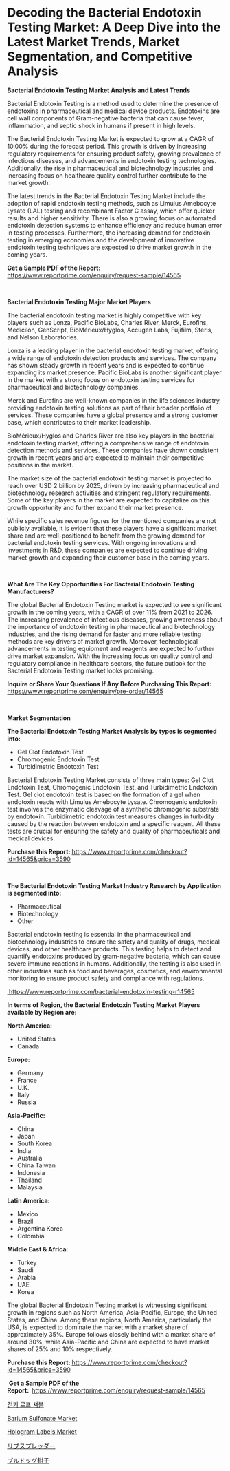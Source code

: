 <p><h1>Decoding the Bacterial Endotoxin Testing Market: A Deep Dive into the Latest Market Trends, Market Segmentation, and Competitive Analysis</h1></p><p><strong>Bacterial Endotoxin Testing Market Analysis and Latest Trends</strong></p>
<p><p>Bacterial Endotoxin Testing is a method used to determine the presence of endotoxins in pharmaceutical and medical device products. Endotoxins are cell wall components of Gram-negative bacteria that can cause fever, inflammation, and septic shock in humans if present in high levels.</p><p>The Bacterial Endotoxin Testing Market is expected to grow at a CAGR of 10.00% during the forecast period. This growth is driven by increasing regulatory requirements for ensuring product safety, growing prevalence of infectious diseases, and advancements in endotoxin testing technologies. Additionally, the rise in pharmaceutical and biotechnology industries and increasing focus on healthcare quality control further contribute to the market growth.</p><p>The latest trends in the Bacterial Endotoxin Testing Market include the adoption of rapid endotoxin testing methods, such as Limulus Amebocyte Lysate (LAL) testing and recombinant Factor C assay, which offer quicker results and higher sensitivity. There is also a growing focus on automated endotoxin detection systems to enhance efficiency and reduce human error in testing processes. Furthermore, the increasing demand for endotoxin testing in emerging economies and the development of innovative endotoxin testing techniques are expected to drive market growth in the coming years.</p></p>
<p><strong>Get a Sample PDF of the Report:&nbsp;</strong> <a href="https://www.reportprime.com/enquiry/request-sample/14565">https://www.reportprime.com/enquiry/request-sample/14565</a></p>
<p>&nbsp;</p>
<p><strong>Bacterial Endotoxin Testing Major Market Players</strong></p>
<p><p>The bacterial endotoxin testing market is highly competitive with key players such as Lonza, Pacific BioLabs, Charles River, Merck, Eurofins, Medicilon, GenScript, BioMérieux/Hyglos, Accugen Labs, Fujifilm, Steris, and Nelson Laboratories.</p><p>Lonza is a leading player in the bacterial endotoxin testing market, offering a wide range of endotoxin detection products and services. The company has shown steady growth in recent years and is expected to continue expanding its market presence. Pacific BioLabs is another significant player in the market with a strong focus on endotoxin testing services for pharmaceutical and biotechnology companies.</p><p>Merck and Eurofins are well-known companies in the life sciences industry, providing endotoxin testing solutions as part of their broader portfolio of services. These companies have a global presence and a strong customer base, which contributes to their market leadership.</p><p>BioMérieux/Hyglos and Charles River are also key players in the bacterial endotoxin testing market, offering a comprehensive range of endotoxin detection methods and services. These companies have shown consistent growth in recent years and are expected to maintain their competitive positions in the market.</p><p>The market size of the bacterial endotoxin testing market is projected to reach over USD 2 billion by 2025, driven by increasing pharmaceutical and biotechnology research activities and stringent regulatory requirements. Some of the key players in the market are expected to capitalize on this growth opportunity and further expand their market presence.</p><p>While specific sales revenue figures for the mentioned companies are not publicly available, it is evident that these players have a significant market share and are well-positioned to benefit from the growing demand for bacterial endotoxin testing services. With ongoing innovations and investments in R&D, these companies are expected to continue driving market growth and expanding their customer base in the coming years.</p></p>
<p>&nbsp;</p>
<p><strong>What Are The Key Opportunities For Bacterial Endotoxin Testing Manufacturers?</strong></p>
<p><p>The global Bacterial Endotoxin Testing market is expected to see significant growth in the coming years, with a CAGR of over 11% from 2021 to 2026. The increasing prevalence of infectious diseases, growing awareness about the importance of endotoxin testing in pharmaceutical and biotechnology industries, and the rising demand for faster and more reliable testing methods are key drivers of market growth. Moreover, technological advancements in testing equipment and reagents are expected to further drive market expansion. With the increasing focus on quality control and regulatory compliance in healthcare sectors, the future outlook for the Bacterial Endotoxin Testing market looks promising.</p></p>
<p><strong>Inquire or Share Your Questions If Any Before Purchasing This Report:</strong> <a href="https://www.reportprime.com/enquiry/pre-order/14565">https://www.reportprime.com/enquiry/pre-order/14565</a></p>
<p>&nbsp;</p>
<p><strong>Market Segmentation</strong></p>
<p><strong>The Bacterial Endotoxin Testing Market Analysis by types is segmented into:</strong></p>
<p><ul><li>Gel Clot Endotoxin Test</li><li>Chromogenic Endotoxin Test</li><li>Turbidimetric Endotoxin Test</li></ul></p>
<p><p>Bacterial Endotoxin Testing Market consists of three main types: Gel Clot Endotoxin Test, Chromogenic Endotoxin Test, and Turbidimetric Endotoxin Test. Gel clot endotoxin test is based on the formation of a gel when endotoxin reacts with Limulus Amebocyte Lysate. Chromogenic endotoxin test involves the enzymatic cleavage of a synthetic chromogenic substrate by endotoxin. Turbidimetric endotoxin test measures changes in turbidity caused by the reaction between endotoxin and a specific reagent. All these tests are crucial for ensuring the safety and quality of pharmaceuticals and medical devices.</p></p>
<p><strong>Purchase this Report:&nbsp;</strong><a href="https://www.reportprime.com/checkout?id=14565&price=3590">https://www.reportprime.com/checkout?id=14565&price=3590</a></p>
<p>&nbsp;</p>
<p><strong>The Bacterial Endotoxin Testing Market Industry Research by Application is segmented into:</strong></p>
<p><ul><li>Pharmaceutical</li><li>Biotechnology</li><li>Other</li></ul></p>
<p><p>Bacterial endotoxin testing is essential in the pharmaceutical and biotechnology industries to ensure the safety and quality of drugs, medical devices, and other healthcare products. This testing helps to detect and quantify endotoxins produced by gram-negative bacteria, which can cause severe immune reactions in humans. Additionally, the testing is also used in other industries such as food and beverages, cosmetics, and environmental monitoring to ensure product safety and compliance with regulations.</p></p>
<p><a href="https://www.reportprime.com/bacterial-endotoxin-testing-r14565">&nbsp;https://www.reportprime.com/bacterial-endotoxin-testing-r14565</a></p>
<p><strong>In terms of Region, the Bacterial Endotoxin Testing Market Players available by Region are:</strong></p>
<p>
    <p> <strong> North America: </strong>
        <ul>
            <li>United States</li>
            <li>Canada</li>
        </ul>
        </p> 
    <p> <strong> Europe: </strong>
        <ul>
            <li>Germany</li>
            <li>France</li>
            <li>U.K.</li>
            <li>Italy</li>
            <li>Russia</li>
        </ul>
        </p> 
    <p> <strong> Asia-Pacific: </strong>
        <ul>
            <li>China</li>
            <li>Japan</li>
            <li>South Korea</li>
            <li>India</li>
            <li>Australia</li>
            <li>China Taiwan</li>
            <li>Indonesia</li>
            <li>Thailand</li>
            <li>Malaysia</li>
        </ul>
        </p> 
    <p> <strong> Latin America: </strong>
        <ul>
            <li>Mexico</li>
            <li>Brazil</li>
            <li>Argentina Korea</li>
            <li>Colombia</li>
        </ul>
        </p> 
    <p> <strong> Middle East & Africa: </strong>
        <ul>
            <li>Turkey</li>
            <li>Saudi</li>
            <li>Arabia</li>
            <li>UAE</li>
            <li>Korea</li>
        </ul>
    </p>
    </p>
<p><p>The global Bacterial Endotoxin Testing market is witnessing significant growth in regions such as North America, Asia-Pacific, Europe, the United States, and China. Among these regions, North America, particularly the USA, is expected to dominate the market with a market share of approximately 35%. Europe follows closely behind with a market share of around 30%, while Asia-Pacific and China are expected to have market shares of 25% and 10% respectively.</p></p>
<p><strong>Purchase this Report: </strong><a href="https://www.reportprime.com/checkout?id=14565&price=3590">https://www.reportprime.com/checkout?id=14565&price=3590</a></p>
<p>&nbsp;<strong>Get a Sample PDF of the Report:&nbsp;&nbsp;</strong><a href="https://www.reportprime.com/enquiry/request-sample/14565">https://www.reportprime.com/enquiry/request-sample/14565</a></p>
<p><strong></strong></p>
<p><p><a href="https://github.com/nuekbpymrrz5/Market-Research-Report-List-1/blob/main/228780723180.md">전기 로프 셔블</a></p><p><a href="https://issuu.com/reportprime-2/docs/barium-sulfonate-market-size-2030.pptx">Barium Sulfonate Market</a></p><p><a href="https://github.com/jerrycopelandthomaswsqd8q/Market-Research-Report-List-2/blob/main/hologram-labels-market.md">Hologram Labels Market</a></p><p><a href="https://github.com/jkjreqjscoxx7/Market-Research-Report-List-1/blob/main/643475925455.md">リブスプレッダー</a></p><p><a href="https://github.com/hilmi-2a/Market-Research-Report-List-1/blob/main/212042525456.md">ブルドッグ鉗子</a></p></p>